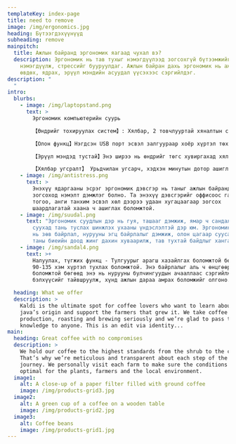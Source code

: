 ```yaml
---
templateKey: index-page
title: need to remove
image: /img/ergonomics.jpg
heading: Бүтээгдэхүүнүүд
subheading: remove
mainpitch:
  title: Ажлын байранд эргономик яагаад чухал вэ?
  description: Эргономик нь тав тухыг нэмэгдүүлээд зогсохгүй бүтээмжийг
    нэмэгдүүлж, стрессийг бууруулдаг. Ажлын байран дахь эргономик нь ажилчид
    өвдөх, ядрах, эрүүл мэндийн асуудал үүсэхээс сэргийлдэг.
description: "                                                                                                                                                                                \
  "
intro:
  blurbs:
    - image: /img/laptopstand.png
      text: >
        Эргономик компьютерийн суурь

        【Өндрийг тохируулах систем】: Хялбар, 2 товчлууртай хяналтын самбар нь энгийн бөгөөд зөв байрлал, илүү бүтээмжтэй ажлын талбарт шаардлагатай өндрийг тохируулж болно.

        【Олон функц】Нэгдсэн USB порт эсвэл залгуураар хоёр хүртэл төхөөрөмжийг цэнэглэ. Доод шат нь дээд шаттай синхроноор өргөгддөг бөгөөд тав тухтай ажлын байрыг бий болгодог бөгөөд пүрштэй өргөгчийг таны аюулгүй байдал, хялбар байдлыг хангах үүднээс зохион бүтээж, туршиж үзсэн.

        【Эрүүл мэндэд тустай】Энэ ширээ нь өндрийг төгс хувиргахад хялбар бөгөөд өдрийн турш зогсож буй оффис болон суух ажлын хооронд шаардлагатай эрүүл тэнцвэрийг олох боломжийг танд олгоно. Ажлын ядаргааг тайлж, ажлын үр ашгаа дээшлүүлээрэй, бид танд хамгийн сайн ширээний өргөгч, үйлчилгээг үзүүлэхийн тулд шаргуу ажиллаж байна.

        【Хялбар угсралт】 Урьдчилан угсарч, хэдхэн минутын дотор ашиглахад бэлэн болно. Одоо байгаа ширээн дээрээ тавиад ажлын байраа цэгцэлж эхлээрэй.
    - image: /img/antistress.png
      text: >
        Энэхүү ядаргааны эсрэг эргономик дэвсгэр нь таныг ажлын байрандаа
        зогсоход нэмэлт дэмжлэг болно. Та энэхүү дэвсгэрийг оффисоос гадна гал
        тогоо, анги танхим эсвэл хөл дээрээ удаан хугацаагаар зогсох
        шаардлагатай хаана ч ашиглах боломжтой.
    - image: /img/suudal.png
      text: "Эргономик суудлын дэр нь гуя, ташааг дэмжиж, ямар ч сандал дээр эгц
        суухад тань туслах шинжлэх ухааны үндэслэлтэй дэр юм. Эргономик контур
        нь зөв байрлал, нурууны эгц байрлалыг дэмжиж, олон цагаар суусан ч гэсэн
        таны биеийн доод жинг дахин хуваарилж, тав тухтай байдлыг хангана. "
    - image: /img/sandal4.png
      text: >+
        Налуулах, түгжих функц - Тулгуурыг арагш хазайлгах боломжтой бөгөөд
        90-135 хэм хүртэл тухлах боломжтой. Энэ байрлалыг аль ч өнцгөөр түгжих
        боломжтой бөгөөд энэ нь нурууны булчингуудын ачааллаас сэргийлж,
        бэлхүүсийг тайвшруулж, хүнд ажлын дараа амрах боломжийг олгоно.

  heading: What we offer
  description: >
    Kaldi is the ultimate spot for coffee lovers who want to learn about their
    java’s origin and support the farmers that grew it. We take coffee
    production, roasting and brewing seriously and we’re glad to pass that
    knowledge to anyone. This is an edit via identity...
main:
  heading: Great coffee with no compromises
  description: >
    We hold our coffee to the highest standards from the shrub to the cup.
    That’s why we’re meticulous and transparent about each step of the coffee’s
    journey. We personally visit each farm to make sure the conditions are
    optimal for the plants, farmers and the local environment.
  image1:
    alt: A close-up of a paper filter filled with ground coffee
    image: /img/products-grid3.jpg
  image2:
    alt: A green cup of a coffee on a wooden table
    image: /img/products-grid2.jpg
  image3:
    alt: Coffee beans
    image: /img/products-grid1.jpg
---
```

